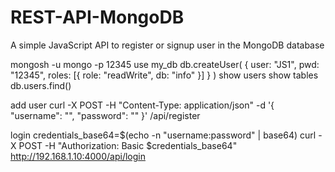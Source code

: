 # REST-API-MongoDB
A simple JavaScript API to register or signup user in the MongoDB database

mongosh -u mongo -p 12345
use my_db
db.createUser( { user: "JS1", pwd: "12345", roles: [{ role: "readWrite", db: "info" }] } )
show users
show tables
db.users.find()


add user
curl -X POST -H "Content-Type: application/json" -d '{
  "username": "<your-username>",
  "password": "<your-password>"
}' <your-api-url>/api/register

login
credentials_base64=$(echo -n "username:password" | base64)
curl -X POST -H "Authorization: Basic $credentials_base64" http://192.168.1.10:4000/api/login
